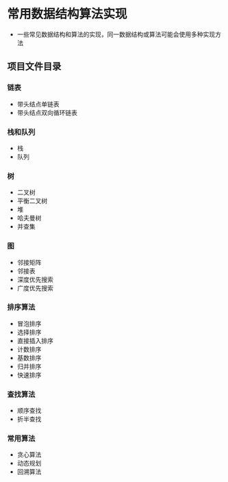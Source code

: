 # 常用数据结构算法实现

* 一些常见数据结构和算法的实现，同一数据结构或算法可能会使用多种实现方法

## 项目文件目录

### 链表

* 带头结点单链表
* 带头结点双向循环链表

### 栈和队列

* 栈
* 队列

### 树

* 二叉树
* 平衡二叉树
* 堆
* 哈夫曼树
* 并查集

### 图

* 邻接矩阵
* 邻接表
* 深度优先搜索
* 广度优先搜索

### 排序算法

* 冒泡排序
* 选择排序
* 直接插入排序
* 计数排序
* 基数排序
* 归并排序
* 快速排序

### 查找算法

* 顺序查找
* 折半查找

### 常用算法

* 贪心算法
* 动态规划
* 回溯算法
